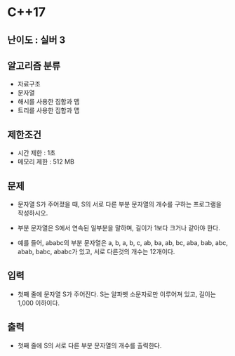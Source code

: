 # C++17

## 난이도 : 실버 3

## 알고리즘 분류
  - 자료구조
  - 문자열
  - 해시를 사용한 집합과 맵
  - 트리를 사용한 집합과 맵

## 제한조건
  - 시간 제한 : 1초
  - 메모리 제한 : 512 MB

## 문제
  - 문자열 S가 주어졌을 때, S의 서로 다른 부분 문자열의 개수를 구하는 프로그램을 작성하시오.

  - 부분 문자열은 S에서 연속된 일부분을 말하며, 길이가 1보다 크거나 같아야 한다.

  - 예를 들어, ababc의 부분 문자열은 a, b, a, b, c, ab, ba, ab, bc, aba, bab, abc, abab, babc, ababc가 있고, 서로 다른것의 개수는 12개이다.

## 입력
  - 첫째 줄에 문자열 S가 주어진다. S는 알파벳 소문자로만 이루어져 있고, 길이는 1,000 이하이다.

## 출력
  - 첫째 줄에 S의 서로 다른 부분 문자열의 개수를 출력한다.

